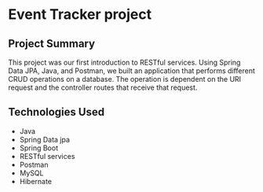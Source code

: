 # Event Tracker project

## Project Summary
This project was our first introduction to RESTful services. Using Spring Data JPA, Java, and Postman, we built an application that performs different CRUD operations on a database. The operation is dependent on the URI request and the controller routes that receive that request.

## Technologies Used
* Java
* Spring Data jpa
* Spring Boot
* RESTful services
* Postman
* MySQL
* Hibernate
